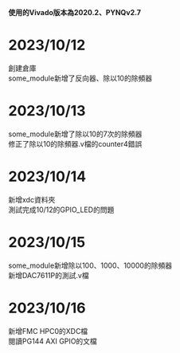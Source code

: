 **使用的Vivado版本為2020.2、PYNQv2.7**  
# 2023/10/12  
創建倉庫  
some_module新增了反向器、除以10的除頻器    
  
# 2023/10/13  
some_module新增了除以10的7次的除頻器  
修正了除以10的除頻器.v檔的counter4錯誤  
  
# 2023/10/14    
新增xdc資料夾  
測試完成10/12的GPIO_LED的問題  
  
# 2023/10/15  
some_module新增除以100、1000、10000的除頻器  
新增DAC7611P的測試.v檔  
  
# 2023/10/16  
新增FMC HPC0的XDC檔  
閱讀PG144 AXI GPIO的文檔  


